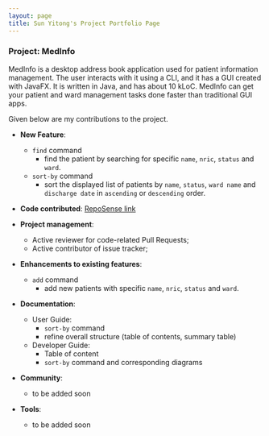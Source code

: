 ```yaml
---
layout: page
title: Sun Yitong's Project Portfolio Page
---
```


### Project: MedInfo

MedInfo is a desktop address book application used for patient information management. The user interacts with it using a CLI, and it has a GUI created with JavaFX. It is written in Java, and has about 10 kLoC. MedInfo can get your patient and ward management tasks done faster than traditional GUI apps.

Given below are my contributions to the project.

* **New Feature**:
  * `find` command
    * find the patient by searching for specific `name`, `nric`, `status` and `ward`.
  * `sort-by` command
    * sort the displayed list of patients by `name`, `status`, `ward name` and `discharge date` in `ascending` or `descending` order.

* **Code contributed**: [RepoSense link](https://nus-cs2103-ay2223s2.github.io/tp-dashboard/?search=yitong241&breakdown=true)

* **Project management**:
  - Active reviewer for code-related Pull Requests;
  - Active contributor of issue tracker;

* **Enhancements to existing features**:
  * `add` command
    * add new patients with specific `name`, `nric`, `status` and `ward`.

* **Documentation**:
  * User Guide:
    * `sort-by` command
    * refine overall structure (table of contents, summary table)
  * Developer Guide:
    * Table of content
    * `sort-by` command and corresponding diagrams

* **Community**:
  - to be added soon

* **Tools**:
  - to be added soon

